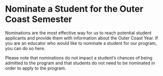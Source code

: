 # Nominate a Student for the Outer Coast Semester 

Nominations are the most effective way for us to reach potential student applicants and provide them with information about the Outer Coast Year. If you are an educator who would like to nominate a student for our program, you can do so here.

Please note that nominations do not impact a student’s chances of being admitted to the program and that students do not need to be nominated in order to apply to the program.


